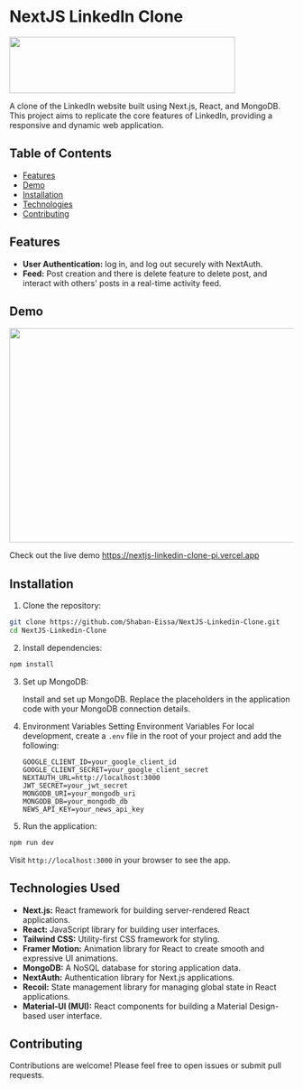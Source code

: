 # NextJS LinkedIn Clone

<img src="https://github.com/Shaban-Eissa/NextJS-Linkedin-Clone/assets/49924090/bb0bb239-1aa1-4997-9ee9-6d1303ccec9a" width="400" height="100" />

A clone of the LinkedIn website built using Next.js, React, and MongoDB. This project aims to replicate the core features of LinkedIn, providing a responsive and dynamic web application.


## Table of Contents

- [Features](#features)
- [Demo](#demo)
- [Installation](#installation)
- [Technologies](#technologies)
- [Contributing](#contributing)


## Features

- **User Authentication:** log in, and log out securely with NextAuth.
- **Feed:** Post creation and there is delete feature to delete post, and interact with others' posts in a real-time activity feed.


## Demo

<img src="https://github.com/Shaban-Eissa/NextJS-Linkedin-Clone/assets/49924090/3eb599a3-c8d3-4e40-bb99-7cbde824e92b" width="900" height="380" />

Check out the live demo https://nextjs-linkedin-clone-pi.vercel.app


## Installation

1. Clone the repository:

```bash
git clone https://github.com/Shaban-Eissa/NextJS-Linkedin-Clone.git
cd NextJS-Linkedin-Clone
```

2. Install dependencies:

```bash
npm install
```

3. Set up MongoDB:
    
     Install and set up MongoDB. Replace the placeholders in the application code with your MongoDB connection details.
  
4. Environment Variables
     Setting Environment Variables
      For local development, create a `.env` file in the root of your project and add the following:

      ```env
      GOOGLE_CLIENT_ID=your_google_client_id
      GOOGLE_CLIENT_SECRET=your_google_client_secret
      NEXTAUTH_URL=http://localhost:3000
      JWT_SECRET=your_jwt_secret
      MONGODB_URI=your_mongodb_uri
      MONGODB_DB=your_mongodb_db
      NEWS_API_KEY=your_news_api_key
      
5. Run the application:
    

```bash
npm run dev
```

Visit `http://localhost:3000` in your browser to see the app.




## Technologies Used

- **Next.js:** React framework for building server-rendered React applications.
- **React:** JavaScript library for building user interfaces.
- **Tailwind CSS:** Utility-first CSS framework for styling.
- **Framer Motion:** Animation library for React to create smooth and expressive UI animations.
- **MongoDB:** A NoSQL database for storing application data.
- **NextAuth:** Authentication library for Next.js applications.
- **Recoil:** State management library for managing global state in React applications.
- **Material-UI (MUI):** React components for building a Material Design-based user interface.



## Contributing

Contributions are welcome! Please feel free to open issues or submit pull requests.

